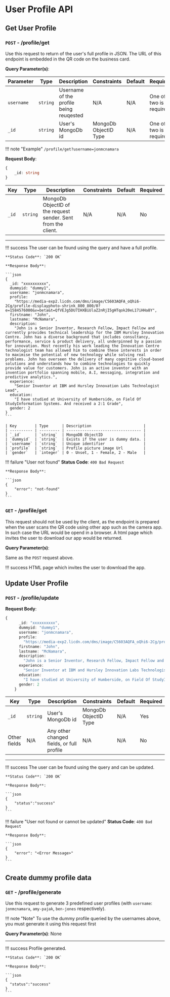 # User Profile API

## Get User Profile

### `POST` - /profile/get

Use this request to return of the user's full profile in JSON. The URL of this endpoint is embedded in the QR code on the business card.

<!-- !!! warning "Authorization"
    `none` -->


**Query Parameter(s)**:

| Parameter  | Type     | Description                             | Constraints           | Default | Required               |
| ---------- | -------- | --------------------------------------- | --------------------- | ------- | ---------------------- |
| `username` | `string` | Username of the profile being reuqested | N/A                   | N/A     | One of two is required |
| `_id`      | `string` | User's MongoDb id                       | MongoDb ObjectID Type | N/A     | One of two is required |

!!! note "Example"
    `/profile/get?username=jonmcnamara`


**Request Body**:

```typescript
{
    _id: string
}
```

| Key   | Type     | Description                                                   | Constraints | Default | Required |
| ----- | -------- | ------------------------------------------------------------- | ----------- | ------- | -------- |
| `_id` | `string` | MongoDb ObjectID of the request sender. Sent from the client. | N/A         | N/A     | No       |


---

!!! success
    The user can be found using the query and have a full profile.

    **Status Code**: `200 OK`

    **Response Body**:

    ```json
    {
      _id: "xxxxxxxxxx",
      dummyid: "dummy1",
      username: "jonmcnamara",
      profile:
        "https://media-exp2.licdn.com/dms/image/C5603AQFA_oQhi6-2Cg/profile-displayphoto-shrink_800_800/0?e=1584576000&v=beta&t=QfVEJg5DU7IHXBiUlaZ2nRjI5gHTqok20eL17iHHa8Y",
      firstname: "John",
      lastname: "McNamara",
      description:
        "John is a Senior Inventor, Research Fellow, Impact Fellow and currently provides technical leadership for the IBM Hursley Innovation Centre. John has a diverse background that includes consultancy, performance, service & product delivery, all underpinned by a passion for innovation. Most recently his work leading the Innovation Centre technologist team has allowed him to combine these interests in order to maximise the potential of new technology while solving real problems. John has overseen the delivery of many cognitive cloud-based solutions and understands how to combine technologies to quickly provide value for customers. John is an active inventor with an invention portfolio spanning mobile, A.I, messaging, integration and predictive analytics.",
      experience:
        "Senior Inventor at IBM and Hursley Innovation Labs Technologist Lead",
      education:
        "I have studied at University of Humberside, on Field Of StudyInformation Systems. And received a 2:1 Grade",
      gender: 2
    }
    ```

    | Key        | Type      | Description                       |
    | ---------- | --------- | --------------------------------- |
    | `_id`      | `string`  | MongoDB ObjectID                  |
    | `dummyid`  | `string`  | Exists if the user is dummy data. |
    | `username` | `string`  | Unique identifier                 |
    | `profile`  | `string`  | Profile picture image Url         |
    | `gender`   | `integer` | 0 - Unset, 1 - Female, 2 - Male   |

!!! failure "User not found"
    **Status Code**: `400 Bad Request`

    **Response Body**:

    ```json
    {
        "error": "not-found"
    }
    ```

### `GET` - /profile/get

This request should not be used by the client, as the endpoint is prepared when the user scans the QR code using other app such as the camera app. 
In such case the URL would be opend in a browser. A html page which invites the user to download our app would be returned.

**Query Parameter(s)**:

Same as the `POST` request above.

!!! success
    HTML page which invites the user to download the app.







## Update User Profile

### `POST` - /profile/update


**Request Body**:

```typescript
{
      _id: "xxxxxxxxxx",
      dummyid: "dummy1",
      username: "jonmcnamara",
      profile:
        "https://media-exp2.licdn.com/dms/image/C5603AQFA_oQhi6-2Cg/profile-displayphoto-shrink_800_800/0?e=1584576000&v=beta&t=QfVEJg5DU7IHXBiUlaZ2nRjI5gHTqok20eL17iHHa8Y",
      firstname: "John",
      lastname: "McNamara",
      description:
        "John is a Senior Inventor, Research Fellow, Impact Fellow and currently provides technical leadership for the IBM Hursley Innovation Centre. John has a diverse background that includes consultancy, performance, service & product delivery, all underpinned by a passion for innovation. Most recently his work leading the Innovation Centre technologist team has allowed him to combine these interests in order to maximise the potential of new technology while solving real problems. John has overseen the delivery of many cognitive cloud-based solutions and understands how to combine technologies to quickly provide value for customers. John is an active inventor with an invention portfolio spanning mobile, A.I, messaging, integration and predictive analytics.",
      experience:
        "Senior Inventor at IBM and Hursley Innovation Labs Technologist Lead",
      education:
        "I have studied at University of Humberside, on Field Of StudyInformation Systems. And received a 2:1 Grade",
      gender: 2
    }
```

| Key          | Type     | Description                               | Constraints           | Default | Required |
| ------------ | -------- | ----------------------------------------- | --------------------- | ------- | -------- |
| `_id`        | `string` | User's MongoDb id                         | MongoDb ObjectID Type | N/A     | Yes      |
| Other fields | N/A      | Any other changed fields, or full profile | N/A                   | N/A     | No       |

---

!!! success
    The user can be found using the query and can be updated.

    **Status Code**: `200 OK`

    **Response Body**:

    ```json
    {
        "status":"success"
    }
    ```


!!! failure "User not found or cannot be updated"
    **Status Code**: `400 Bad Request`

    **Response Body**:

    ```json
    {
        "error": "<Error Message>"
    }
    ```







## Create dummy profile data

### `GET` - /profile/generate

Use this request to generate 3 predefined user profiles (with `username`: `jonmcnamara`, `amy-pajak`, `ben-jones` respectively).

!!! note "Note"
    To use the dummy profile queried by the usernames above, you must generate it using this request first


**Query Parameter(s)**: None



---

!!! success
    Profile generated.

    **Status Code**: `200 OK`

    **Response Body**:

    ```json
    {
      "status":"success"
    }
    ```
